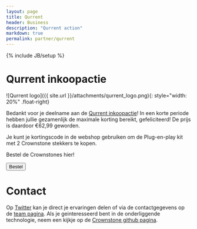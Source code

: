 ```yaml
---
layout: page
title: Qurrent
header: Business
description: "Qurrent action"
markdown: true
permalink: partner/qurrent
---
```

{% include JB/setup %}

# Qurrent inkoopactie

![Qurrent logo]({{ site.url }}/attachments/qurrent_logo.png){: style="width: 20%" .float-right}

Bedankt voor je deelname aan de [Qurrent inkoopactie](https://www.qurrent.nl/inkoopactie/54/crownstone/)! In een korte periode hebben jullie gezamenlijk de maximale korting bereikt, gefeliciteerd! De prijs is daardoor €62,99 geworden.

Je kunt je kortingscode in de webshop gebruiken om de Plug-en-play kit met 2 Crownstone stekkers te kopen. 

Bestel de Crownstones hier!

<form method="get" action="https://shop.crownstone.rocks/products/crownstone-plugs">
  <input type="hidden" name="launch" value="nl" />
  <button type="submit" class="btn-orange">Bestel</button>
</form>

# Contact

Op [Twitter](https://twitter.com/CrownstoneRocks) kan je direct je ervaringen delen of via de contactgegevens op de [team pagina](https://crownstone.rocks/team/). Als je geinteresseerd bent in de onderliggende technologie, neem een kijkje op de [Crownstone github pagina](https://github.com/crownstone).



